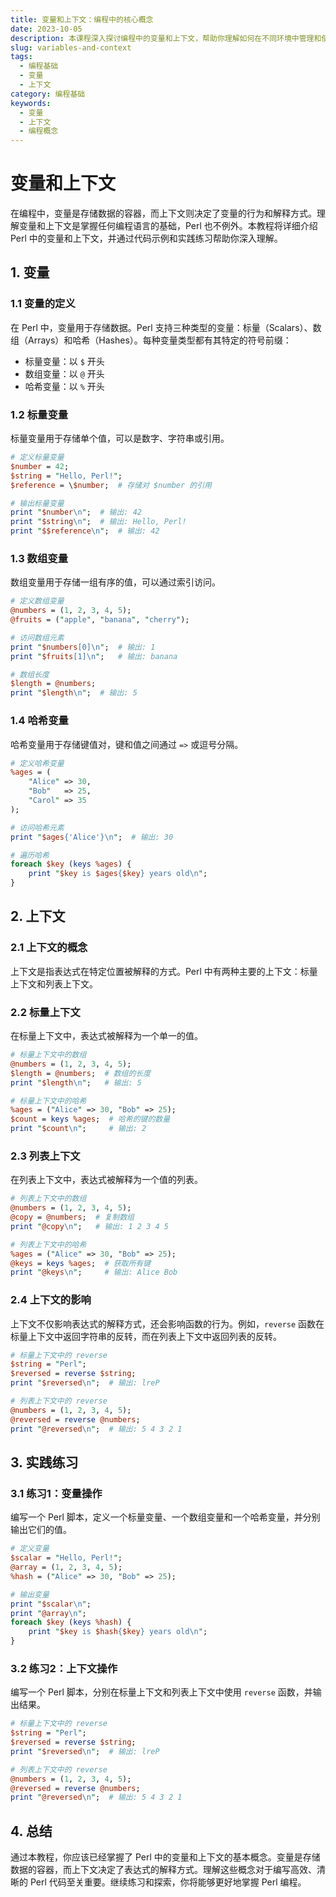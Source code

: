 ```yaml
---
title: 变量和上下文：编程中的核心概念
date: 2023-10-05
description: 本课程深入探讨编程中的变量和上下文，帮助你理解如何在不同环境中管理和使用变量。
slug: variables-and-context
tags:
  - 编程基础
  - 变量
  - 上下文
category: 编程基础
keywords:
  - 变量
  - 上下文
  - 编程概念
---
```


# 变量和上下文

在编程中，变量是存储数据的容器，而上下文则决定了变量的行为和解释方式。理解变量和上下文是掌握任何编程语言的基础，Perl 也不例外。本教程将详细介绍 Perl 中的变量和上下文，并通过代码示例和实践练习帮助你深入理解。

## 1. 变量

### 1.1 变量的定义

在 Perl 中，变量用于存储数据。Perl 支持三种类型的变量：标量（Scalars）、数组（Arrays）和哈希（Hashes）。每种变量类型都有其特定的符号前缀：

- 标量变量：以 `$` 开头
- 数组变量：以 `@` 开头
- 哈希变量：以 `%` 开头

### 1.2 标量变量

标量变量用于存储单个值，可以是数字、字符串或引用。

```perl
# 定义标量变量
$number = 42;
$string = "Hello, Perl!";
$reference = \$number;  # 存储对 $number 的引用

# 输出标量变量
print "$number\n";  # 输出: 42
print "$string\n";  # 输出: Hello, Perl!
print "$$reference\n";  # 输出: 42
```

### 1.3 数组变量

数组变量用于存储一组有序的值，可以通过索引访问。

```perl
# 定义数组变量
@numbers = (1, 2, 3, 4, 5);
@fruits = ("apple", "banana", "cherry");

# 访问数组元素
print "$numbers[0]\n";  # 输出: 1
print "$fruits[1]\n";   # 输出: banana

# 数组长度
$length = @numbers;
print "$length\n";  # 输出: 5
```

### 1.4 哈希变量

哈希变量用于存储键值对，键和值之间通过 `=>` 或逗号分隔。

```perl
# 定义哈希变量
%ages = (
    "Alice" => 30,
    "Bob"   => 25,
    "Carol" => 35
);

# 访问哈希元素
print "$ages{'Alice'}\n";  # 输出: 30

# 遍历哈希
foreach $key (keys %ages) {
    print "$key is $ages{$key} years old\n";
}
```

## 2. 上下文

### 2.1 上下文的概念

上下文是指表达式在特定位置被解释的方式。Perl 中有两种主要的上下文：标量上下文和列表上下文。

### 2.2 标量上下文

在标量上下文中，表达式被解释为一个单一的值。

```perl
# 标量上下文中的数组
@numbers = (1, 2, 3, 4, 5);
$length = @numbers;  # 数组的长度
print "$length\n";   # 输出: 5

# 标量上下文中的哈希
%ages = ("Alice" => 30, "Bob" => 25);
$count = keys %ages;  # 哈希的键的数量
print "$count\n";     # 输出: 2
```

### 2.3 列表上下文

在列表上下文中，表达式被解释为一个值的列表。

```perl
# 列表上下文中的数组
@numbers = (1, 2, 3, 4, 5);
@copy = @numbers;  # 复制数组
print "@copy\n";   # 输出: 1 2 3 4 5

# 列表上下文中的哈希
%ages = ("Alice" => 30, "Bob" => 25);
@keys = keys %ages;  # 获取所有键
print "@keys\n";     # 输出: Alice Bob
```

### 2.4 上下文的影响

上下文不仅影响表达式的解释方式，还会影响函数的行为。例如，`reverse` 函数在标量上下文中返回字符串的反转，而在列表上下文中返回列表的反转。

```perl
# 标量上下文中的 reverse
$string = "Perl";
$reversed = reverse $string;
print "$reversed\n";  # 输出: lreP

# 列表上下文中的 reverse
@numbers = (1, 2, 3, 4, 5);
@reversed = reverse @numbers;
print "@reversed\n";  # 输出: 5 4 3 2 1
```

## 3. 实践练习

### 3.1 练习1：变量操作

编写一个 Perl 脚本，定义一个标量变量、一个数组变量和一个哈希变量，并分别输出它们的值。

```perl
# 定义变量
$scalar = "Hello, Perl!";
@array = (1, 2, 3, 4, 5);
%hash = ("Alice" => 30, "Bob" => 25);

# 输出变量
print "$scalar\n";
print "@array\n";
foreach $key (keys %hash) {
    print "$key is $hash{$key} years old\n";
}
```

### 3.2 练习2：上下文操作

编写一个 Perl 脚本，分别在标量上下文和列表上下文中使用 `reverse` 函数，并输出结果。

```perl
# 标量上下文中的 reverse
$string = "Perl";
$reversed = reverse $string;
print "$reversed\n";  # 输出: lreP

# 列表上下文中的 reverse
@numbers = (1, 2, 3, 4, 5);
@reversed = reverse @numbers;
print "@reversed\n";  # 输出: 5 4 3 2 1
```

## 4. 总结

通过本教程，你应该已经掌握了 Perl 中的变量和上下文的基本概念。变量是存储数据的容器，而上下文决定了表达式的解释方式。理解这些概念对于编写高效、清晰的 Perl 代码至关重要。继续练习和探索，你将能够更好地掌握 Perl 编程。